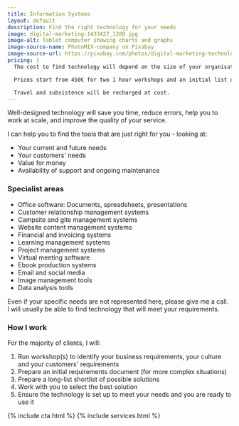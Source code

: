 ```yaml
---
title: Information Systems
layout: default
description: Find the right technology for your needs
image: digital-marketing-1433427_1280.jpg
image-alt: Tablet computer showing charts and graphs
image-source-name: PhotoMIX-company on Pixabay
image-source-url: https://pixabay.com/photos/digital-marketing-technology-1433427/
pricing: |
  The cost to find technology will depend on the size of your organisation, and the complexity of your needs.

  Prices start from 450€ for two 1 hour workshops and an initial list of potential solutions. Discounts are available for not-for-profit organisations and micro-businesses.

  Travel and subsistence will be recharged at cost.
---
```

Well-designed technology will save you time, reduce errors, help you to work at scale, and improve the quality of your service.

I can help you to find the tools that are just right for you - looking at:

- Your current and future needs
- Your customers' needs
- Value for money
- Availability of support and ongoing maintenance

### Specialist areas

- Office software: Documents, spreadsheets, presentations
- Customer relationship management systems
- Campsite and gite management systems
- Website content management systems
- Financial and invoicing systems
- Learning management systems
- Project management systems
- Virtual meeting software
- Ebook production systems
- Email and social media
- Image management tools
- Data analysis tools

Even if your specific needs are not represented here, please give me a call. I will usually be able to find technology that will meet your requirements.

### How I work

For the majority of clients, I will:

1. Run workshop(s) to identify your business requirements, your culture and your customers' requirements
2. Prepare an initial requirements document (for more complex situations)
3. Prepare a long-list shortlist of possible solutions
4. Work with you to select the best solution
5. Ensure the technology is set up to meet your needs and you are ready to use it

{% include cta.html %}
{% include services.html %}
